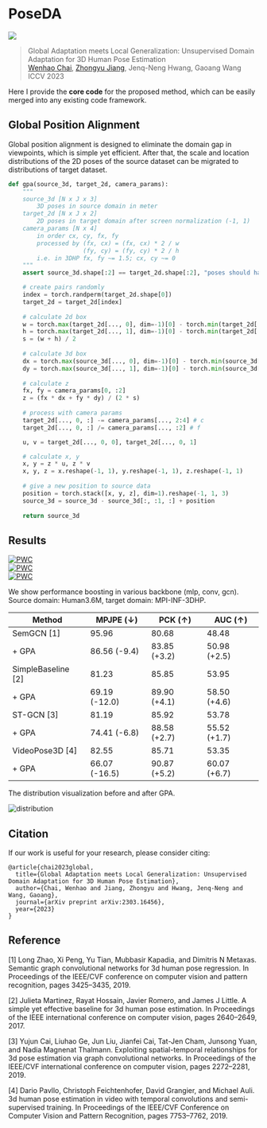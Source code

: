 # PoseDA
[![](http://img.shields.io/badge/cs.CV-arXiv%3A2303.16456-B31B1B.svg)](https://arxiv.org/abs/2303.16456)

> Global Adaptation meets Local Generalization: Unsupervised Domain Adaptation for 3D Human Pose Estimation  
> [Wenhao Chai](https://rese1f.github.io/), [Zhongyu Jiang](https://zhyjiang.github.io/), Jenq-Neng Hwang, Gaoang Wang  
> ICCV 2023

Here I provide the **core code** for the proposed method, which can be easily merged into any existing code framework.

## Global Position Alignment
Global position alignment is designed to eliminate the domain gap in viewpoints, which is simple yet efficient. After that, the scale and location distributions of the 2D poses of the source dataset can be migrated to distributions of target dataset.

```python
def gpa(source_3d, target_2d, camera_params):
    """
    source_3d [N x J x 3]
        3D poses in source domain in meter
    target_2d [N x J x 2]
        2D poses in target domain after screen normalization (-1, 1)
    camera_params [N x 4]
        in order cx, cy, fx, fy
        processed by (fx, cx) = (fx, cx) * 2 / w
                     (fy, cy) = (fy, cy) * 2 / h
        i.e. in 3DHP fx, fy ~= 1.5; cx, cy ~= 0
    """
    assert source_3d.shape[:2] == target_2d.shape[:2], "poses should have same size"

    # create pairs randomly
    index = torch.randperm(target_2d.shape[0])
    target_2d = target_2d[index]
    
    # calculate 2d box
    w = torch.max(target_2d[..., 0], dim=-1)[0] - torch.min(target_2d[..., 0], dim=-1)[0]
    h = torch.max(target_2d[..., 1], dim=-1)[0] - torch.min(target_2d[..., 1], dim=-1)[0]
    s = (w + h) / 2
    
    # calculate 3d box
    dx = torch.max(source_3d[..., 0], dim=-1)[0] - torch.min(source_3d[..., 0], dim=-1)[0]
    dy = torch.max(source_3d[..., 1], dim=-1)[0] - torch.min(source_3d[..., 1], dim=-1)[0]
    
    # calculate z
    fx, fy = camera_params[0, :2]
    z = (fx * dx + fy * dy) / (2 * s)
    
    # process with camera params
    target_2d[..., 0, :] -= camera_params[..., 2:4] # c
    target_2d[..., 0, :] /= camera_params[..., :2] # f

    u, v = target_2d[..., 0, 0], target_2d[..., 0, 1]

    # calculate x, y
    x, y = z * u, z * v
    x, y, z = x.reshape(-1, 1), y.reshape(-1, 1), z.reshape(-1, 1)
    
    # give a new position to source data
    position = torch.stack([x, y, z], dim=1).reshape(-1, 1, 3)
    source_3d = source_3d - source_3d[:, :1, :] + position
    
    return source_3d
```

## Results

[![PWC](https://img.shields.io/endpoint.svg?url=https://paperswithcode.com/badge/global-adaptation-meets-local-generalization/cross-domain-3d-human-pose-estimation-on-3dpw)](https://paperswithcode.com/sota/cross-domain-3d-human-pose-estimation-on-3dpw?p=global-adaptation-meets-local-generalization)\
[![PWC](https://img.shields.io/endpoint.svg?url=https://paperswithcode.com/badge/global-adaptation-meets-local-generalization/cross-domain-3d-human-pose-estimation-on-mpi)](https://paperswithcode.com/sota/cross-domain-3d-human-pose-estimation-on-mpi?p=global-adaptation-meets-local-generalization)\
[![PWC](https://img.shields.io/endpoint.svg?url=https://paperswithcode.com/badge/global-adaptation-meets-local-generalization/3d-human-pose-estimation-in-limited-data-on)](https://paperswithcode.com/sota/3d-human-pose-estimation-in-limited-data-on?p=global-adaptation-meets-local-generalization)

We show performance boosting in various backbone (mlp, conv, gcn). Source domain: Human3.6M, target domain: MPI-INF-3DHP.

| Method | MPJPE ($\downarrow$)  | PCK ($\uparrow$) | AUC ($\uparrow$) |
|-|-|-|-|
|SemGCN [1] | 95.96 | 80.68 | 48.48 |
|+ GPA | 86.56 (-9.4) | 83.85 (+3.2) | 50.98 (+2.5) |
|SimpleBaseline [2] | 81.23 | 85.85  | 53.95|
|+ GPA | 69.19 (-12.0) | 89.90 (+4.1) | 58.50 (+4.6) |
|ST-GCN [3] | 81.19 | 85.92 | 53.78 |
|+ GPA | 74.41 (-6.8) | 88.58 (+2.7) | 55.52 (+1.7) |
|VideoPose3D [4] | 82.55 | 85.71 | 53.35 |
|+ GPA | 66.07 (-16.5) | 90.87 (+5.2) | 60.07 (+6.7) |

The distribution visualization before and after GPA.

![distribution](assets/distribution.png)

## Citation
If our work is useful for your research, please consider citing:

```
@article{chai2023global,
  title={Global Adaptation meets Local Generalization: Unsupervised Domain Adaptation for 3D Human Pose Estimation},
  author={Chai, Wenhao and Jiang, Zhongyu and Hwang, Jenq-Neng and Wang, Gaoang},
  journal={arXiv preprint arXiv:2303.16456},
  year={2023}
}
```

## Reference
[1] Long Zhao, Xi Peng, Yu Tian, Mubbasir Kapadia, and Dimitris N Metaxas. Semantic graph convolutional networks for 3d human pose regression. In Proceedings of the IEEE/CVF conference on computer vision and pattern recognition, pages 3425–3435, 2019.

[2] Julieta Martinez, Rayat Hossain, Javier Romero, and James J Little. A simple yet effective baseline for 3d human pose estimation. In Proceedings of the IEEE international conference on computer vision, pages 2640–2649, 2017. 

[3] Yujun Cai, Liuhao Ge, Jun Liu, Jianfei Cai, Tat-Jen Cham, Junsong Yuan, and Nadia Magnenat Thalmann. Exploiting spatial-temporal relationships for 3d pose estimation via graph convolutional networks. In Proceedings of the IEEE/CVF international conference on computer vision, pages 2272–2281, 2019.

[4] Dario Pavllo, Christoph Feichtenhofer, David Grangier, and Michael Auli. 3d human pose estimation in video with temporal convolutions and semi-supervised training. In Proceedings of the IEEE/CVF Conference on Computer Vision and Pattern Recognition, pages 7753–7762, 2019.
